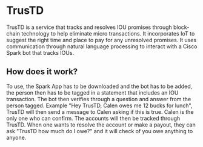 # TrusTD
TrusTD is a service that tracks and resolves IOU promises through block-chain technology to help eliminate micro transactions. It incorporates IoT to suggest the right time and place to pay for any unresolved promises. It uses communication through natural language processing to interact with a Cisco Spark bot that tracks IOUs.

## How does it work?
To use, the Spark App has to be downloaded and the bot has to be added, the person then has to be tagged in a statement that includes an IOU transaction. The bot then verifies through a question and answer from the person tagged. Example "Hey TrusTD, Calen owes me 12 bucks for lunch", TrusTD will then send a message to Calen asking if this is true. Calen is the only one who can confirm. The accounts will then be tracked through TrusTD. When one wants to resolve the account or make a payout, they can ask "TrusTD how much do I owe?" and it will check of you owe anything to anyone.
